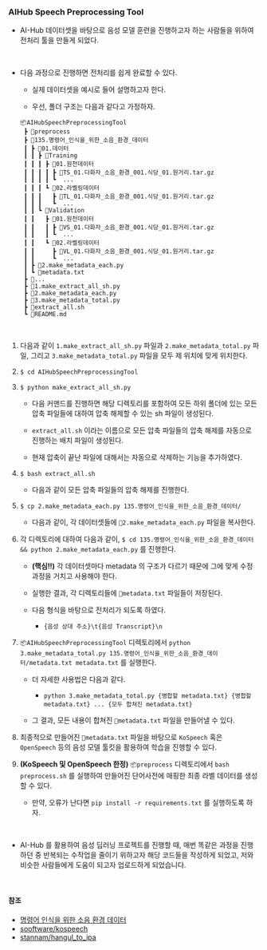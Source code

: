 ### AIHub Speech Preprocessing Tool

- AI-Hub 데이터셋을 바탕으로 음성 모델 훈련을 진행하고자 하는 사람들을 위하여 전처리 툴을 만들게 되었다.

<br/>

- 다음 과정으로 진행하면 전처리를 쉽게 완료할 수 있다.

  - 실제 데이터셋을 예시로 들어 설명하고자 한다.

  - 우선, 폴더 구조는 다음과 같다고 가정하자.
  
  ```
  📦AIHubSpeechPreprocessingTool
   ┣ 📂preprocess
   ┣ 📂135.명령어_인식을_위한_소음_환경_데이터
   ┃ ┣ 📂01.데이터
   ┃ ┃ ┣ 📂Training
   ┃ ┃ ┃ ┣ 📂01.원천데이터
   ┃ ┃ ┃ ┃ ┣ 📄TS_01.다화자_소음_환경_001.식당_01.원거리.tar.gz
   ┃ ┃ ┃ ┃ ┗  ...
   ┃ ┃ ┃ ┗ 📂02.라벨링데이터
   ┃ ┃ ┃   ┣ 📄TL_01.다화자_소음_환경_001.식당_01.원거리.tar.gz
   ┃ ┃ ┃   ┗  ...
   ┃ ┃ ┗ 📂Validation
   ┃ ┃   ┣ 📂01.원천데이터
   ┃ ┃   ┃ ┣ 📄VS_01.다화자_소음_환경_001.식당_01.원거리.tar.gz
   ┃ ┃   ┃ ┗  ...
   ┃ ┃   ┗ 📂02.라벨링데이터
   ┃ ┃     ┣ 📄VL_01.다화자_소음_환경_001.식당_01.원거리.tar.gz
   ┃ ┃     ┗  ...
   ┃ ┣ 📄2.make_metadata_each.py
   ┃ ┗ 📄metadata.txt
   ┣ 📂...
   ┣ 📄1.make_extract_all_sh.py
   ┣ 📄2.make_metadata_each.py
   ┣ 📄3.make_metadata_total.py
   ┣ 📄extract_all.sh
   ┗ 📄README.md
  ```

<br/>

1. 다음과 같이 `1.make_extract_all_sh.py` 파일과 `2.make_metadata_total.py` 파일, 그리고 `3.make_metadata_total.py` 파일을 모두 제 위치에 맞게 위치한다.

2. `$ cd AIHubSpeechPreprocessingTool`

3. `$ python make_extract_all_sh.py`

    - 다음 커맨드를 진행하면 해당 디렉토리를 포함하여 모든 하위 폴더에 있는 모든 압축 파일들에 대하여 압축 해제할 수 있는 sh 파일이 생성된다.

    - `extract_all.sh` 이라는 이름으로 모든 압축 파일들의 압축 해제를 자동으로 진행하는 배치 파일이 생성된다.

    - 현재 압축이 끝난 파일에 대해서는 자동으로 삭제하는 기능을 추가하였다.

4. `$ bash extract_all.sh`

    - 다음과 같이 모든 압축 파일들의 압축 해제를 진행한다.

5. `$ cp 2.make_metadata_each.py 135.명령어_인식을_위한_소음_환경_데이터/`

    - 다음과 같이, 각 데이터셋들에 `📄2.make_metadata_each.py` 파일을 복사한다.

6. 각 디렉토리에 대하여 다음과 같이, `$ cd 135.명령어_인식을_위한_소음_환경_데이터 && python 2.make_metadata_each.py` 를 진행한다.

    - **(핵심!!)** 각 데이터셋마다 metadata 의 구조가 다르기 때문에 그에 맞게 수정 과정을 거치고 사용해야 한다.

    - 실행한 결과, 각 디렉토리들에 `📄metadata.txt` 파일들이 저장된다.
      
    - 다음 형식을 바탕으로 전처리가 되도록 하였다.
      - `{음성 상대 주소}\t{음성 Transcript}\n`

7. `📦AIHubSpeechPreprocessingTool` 디렉토리에서 `python 3.make_metadata_total.py 135.명령어_인식을_위한_소음_환경_데이터/metadata.txt metadata.txt` 를 실행한다.

    - 더 자세한 사용법은 다음과 같다.
      - `python 3.make_metadata_total.py {병합할 metadata.txt} {병합할 metadata.txt} ... {모두 합쳐진 metadata.txt}`

    - 그 결과, 모든 내용이 합쳐진 `📄metadata.txt` 파일을 만들어낼 수 있다.

8. 최종적으로 만들어진 `📄metadata.txt` 파일을 바탕으로 `KoSpeech` 혹은 `OpenSpeech` 등의 음성 모델 툴킷을 활용하여 학습을 진행할 수 있다.

9. **(KoSpeech 및 OpenSpeech 한정)** `📦preprocess` 디렉토리에서 `bash preprocess.sh` 를 실행하여 만들어진 단어사전에 매핑한 최종 라벨 데이터를 생성할 수 있다.

    - 만약, 오류가 난다면 `pip install -r requirements.txt` 를 실행하도록 하자.

<br/>

- AI-Hub 를 활용하여 음성 딥러닝 프로젝트를 진행할 때, 매번 똑같은 과정을 진행하던 중 반복되는 수작업을 줄이기 위하고자 해당 코드들을 작성하게 되었고, 저와 비슷한 사람들에게 도움이 되고자 업로드하게 되었습니다.

<br/>

#### 참조

- [명령어 인식을 위한 소음 환경 데이터](https://aihub.or.kr/aihubdata/data/view.do?currMenu=115&topMenu=100&aihubDataSe=realm&dataSetSn=71405)
- [sooftware/kospeech](https://github.com/sooftware/kospeech)
- [stannam/hangul_to_ipa](https://github.com/stannam/hangul_to_ipa)
  
